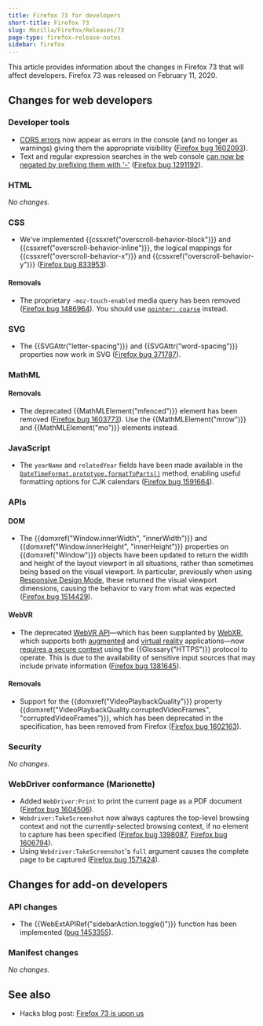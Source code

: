 ```yaml
---
title: Firefox 73 for developers
short-title: Firefox 73
slug: Mozilla/Firefox/Releases/73
page-type: firefox-release-notes
sidebar: firefox
---
```


This article provides information about the changes in Firefox 73 that will affect developers. Firefox 73 was released on February 11, 2020.

## Changes for web developers

### Developer tools

- [CORS errors](/en-US/docs/Web/HTTP/Guides/CORS/Errors) now appear as errors in the console (and no longer as warnings) giving them the appropriate visibility ([Firefox bug 1602093](https://bugzil.la/1602093)).
- Text and regular expression searches in the web console [can now be negated by prefixing them with '-'](https://firefox-source-docs.mozilla.org/devtools-user/web_console/console_messages/index.html#filtering-and-searching) ([Firefox bug 1291192](https://bugzil.la/1291192)).

### HTML

_No changes._

### CSS

- We've implemented {{cssxref("overscroll-behavior-block")}} and {{cssxref("overscroll-behavior-inline")}}, the logical mappings for {{cssxref("overscroll-behavior-x")}} and {{cssxref("overscroll-behavior-y")}} ([Firefox bug 833953](https://bugzil.la/833953)).

#### Removals

- The proprietary `-moz-touch-enabled` media query has been removed ([Firefox bug 1486964](https://bugzil.la/1486964)). You should use [`pointer: coarse`](/en-US/docs/Web/CSS/@media/pointer) instead.

### SVG

- The {{SVGAttr("letter-spacing")}} and {{SVGAttr("word-spacing")}} properties now work in SVG ([Firefox bug 371787](https://bugzil.la/371787)).

### MathML

#### Removals

- The deprecated {{MathMLElement("mfenced")}} element has been removed ([Firefox bug 1603773](https://bugzil.la/1603773)). Use the {{MathMLElement("mrow")}} and {{MathMLElement("mo")}} elements instead.

### JavaScript

- The `yearName` and `relatedYear` fields have been made available in the [`DateTimeFormat.prototype.formatToParts()`](/en-US/docs/Web/JavaScript/Reference/Global_Objects/Intl/DateTimeFormat/formatToParts) method, enabling useful formatting options for CJK calendars ([Firefox bug 1591664](https://bugzil.la/1591664)).

### APIs

#### DOM

- The {{domxref("Window.innerWidth", "innerWidth")}} and {{domxref("Window.innerHeight", "innerHeight")}} properties on {{domxref("Window")}} objects have been updated to return the width and height of the layout viewport in all situations, rather than sometimes being based on the visual viewport. In particular, previously when using [Responsive Design Mode](https://firefox-source-docs.mozilla.org/devtools-user/responsive_design_mode/index.html), these returned the visual viewport dimensions, causing the behavior to vary from what was expected ([Firefox bug 1514429](https://bugzil.la/1514429)).

#### WebVR

- The deprecated [WebVR API](/en-US/docs/Web/API/WebVR_API)—which has been supplanted by [WebXR](/en-US/docs/Web/API/WebXR_Device_API), which supports both [augmented](https://en.wikipedia.org/wiki/Augmented_reality) and [virtual reality](https://en.wikipedia.org/wiki/Virtual_reality) applications—now [requires a secure context](/en-US/docs/Web/API/WebVR_API#api_availability) using the {{Glossary("HTTPS")}} protocol to operate. This is due to the availability of sensitive input sources that may include private information ([Firefox bug 1381645](https://bugzil.la/1381645)).

#### Removals

- Support for the {{domxref("VideoPlaybackQuality")}} property {{domxref("VideoPlaybackQuality.corruptedVideoFrames", "corruptedVideoFrames")}}, which has been deprecated in the specification, has been removed from Firefox ([Firefox bug 1602163](https://bugzil.la/1602163)).

### Security

_No changes._

### WebDriver conformance (Marionette)

- Added `WebDriver:Print` to print the current page as a PDF document ([Firefox bug 1604506](https://bugzil.la/1604506)).
- `Webdriver:TakeScreenshot` now always captures the top-level browsing context and not the currently-selected browsing context, if no element to capture has been specified ([Firefox bug 1398087](https://bugzil.la/1398087), [Firefox bug 1606794](https://bugzil.la/1606794)).
- Using `Webdriver:TakeScreenshot`'s `full` argument causes the complete page to be captured ([Firefox bug 1571424](https://bugzil.la/1571424)).

## Changes for add-on developers

### API changes

- The {{WebExtAPIRef("sidebarAction.toggle()")}} function has been implemented ([bug 1453355](https://bugzil.la/1453355)).

### Manifest changes

_No changes._

## See also

- Hacks blog post: [Firefox 73 is upon us](https://hacks.mozilla.org/2020/02/firefox-73-is-upon-us/)
